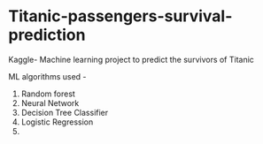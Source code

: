 # Titanic-passengers-survival-prediction
Kaggle- Machine learning project to predict the survivors of Titanic

ML algorithms used - 
1. Random forest
2. Neural Network
3. Decision Tree Classifier
4. Logistic Regression
5. 
